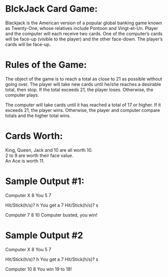 # BlckJack Card Game:

Blackjack is the American version of a popular global banking game known as Twenty-One, whose relatives include Pontoon and Vingt-et-Un.
Player and the computer will each receive two cards.  One of the computer’s cards will be face-up (visible to the player) and the other face-down.  The player’s cards will be face-up.

  # Rules of the Game:

The object of the game is to reach a total as close to 21 as possible without going over.  The player will take new cards until he/she reaches a desirable total, then stop.  If the total exceeds 21, the player loses.  Otherwise, the computer plays.

The computer will take cards until it has reached a total of 17 or higher.  If it exceeds 21, the player wins.  Otherwise, the player and computer compare totals and the higher total wins.

  # Cards Worth:

King, Queen, Jack and 10 are all worth 10.  
2 to 9 are worth their face value.  
An Ace is worth  11.  


  # Sample Output #1:

Computer X 8
You 5 7

Hit/Stick(h/s)? h
You get a 7
Hit/Stick(h/s)? s

Computer 7 8 10
Computer busted, you win!

  # Sample Output #2

Computer X 8
You 5 7

Hit/Stick(h/s)? h
You get a 7
Hit/Stick(h/s)? s

Computer 10 8
You win 19 to 18!





